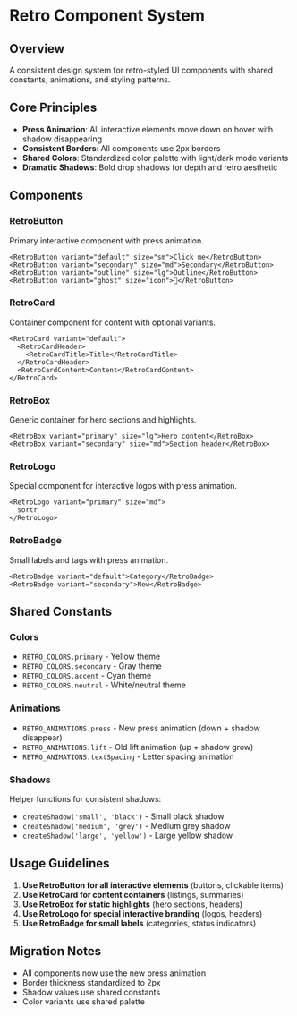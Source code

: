 # Retro Component System

## Overview

A consistent design system for retro-styled UI components with shared constants, animations, and styling patterns.

## Core Principles

- **Press Animation**: All interactive elements move down on hover with shadow disappearing
- **Consistent Borders**: All components use 2px borders
- **Shared Colors**: Standardized color palette with light/dark mode variants
- **Dramatic Shadows**: Bold drop shadows for depth and retro aesthetic

## Components

### RetroButton

Primary interactive component with press animation.

```tsx
<RetroButton variant="default" size="sm">Click me</RetroButton>
<RetroButton variant="secondary" size="md">Secondary</RetroButton>
<RetroButton variant="outline" size="lg">Outline</RetroButton>
<RetroButton variant="ghost" size="icon">👤</RetroButton>
```

### RetroCard

Container component for content with optional variants.

```tsx
<RetroCard variant="default">
  <RetroCardHeader>
    <RetroCardTitle>Title</RetroCardTitle>
  </RetroCardHeader>
  <RetroCardContent>Content</RetroCardContent>
</RetroCard>
```

### RetroBox

Generic container for hero sections and highlights.

```tsx
<RetroBox variant="primary" size="lg">Hero content</RetroBox>
<RetroBox variant="secondary" size="md">Section header</RetroBox>
```

### RetroLogo

Special component for interactive logos with press animation.

```tsx
<RetroLogo variant="primary" size="md">
  sortr
</RetroLogo>
```

### RetroBadge

Small labels and tags with press animation.

```tsx
<RetroBadge variant="default">Category</RetroBadge>
<RetroBadge variant="secondary">New</RetroBadge>
```

## Shared Constants

### Colors

- `RETRO_COLORS.primary` - Yellow theme
- `RETRO_COLORS.secondary` - Gray theme
- `RETRO_COLORS.accent` - Cyan theme
- `RETRO_COLORS.neutral` - White/neutral theme

### Animations

- `RETRO_ANIMATIONS.press` - New press animation (down + shadow disappear)
- `RETRO_ANIMATIONS.lift` - Old lift animation (up + shadow grow)
- `RETRO_ANIMATIONS.textSpacing` - Letter spacing animation

### Shadows

Helper functions for consistent shadows:

- `createShadow('small', 'black')` - Small black shadow
- `createShadow('medium', 'grey')` - Medium grey shadow
- `createShadow('large', 'yellow')` - Large yellow shadow

## Usage Guidelines

1. **Use RetroButton for all interactive elements** (buttons, clickable items)
2. **Use RetroCard for content containers** (listings, summaries)
3. **Use RetroBox for static highlights** (hero sections, headers)
4. **Use RetroLogo for special interactive branding** (logos, headers)
5. **Use RetroBadge for small labels** (categories, status indicators)

## Migration Notes

- All components now use the new press animation
- Border thickness standardized to 2px
- Shadow values use shared constants
- Color variants use shared palette
